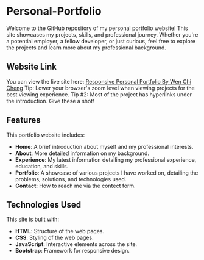 # Personal-Portfolio

Welcome to the GitHub repository of my personal portfolio website! This site showcases my projects, skills, and professional journey. 
Whether you're a potential employer, a fellow developer, or just curious, feel free to explore the projects and learn more about my professional background.

## Website Link

You can view the live site here: [Responsive Personal Portfolio By Wen Chi Cheng](https://wenchic2024.github.io/Personal-Portfolio/)
Tip: Lower your browser's zoom level when viewing projects for the best viewing experience.
Tip #2: Most of the project has hyperlinks under the introduction. Give these a shot!
## Features

This portfolio website includes:
- **Home**: A brief introduction about myself and my professional interests.
- **About**: More detailed information on my background.
- **Experience**: My latest information detailing my professional experience, education, and skills.
- **Portfolio**: A showcase of various projects I have worked on, detailing the problems, solutions, and technologies used.
- **Contact**: How to reach me via the contect form.

## Technologies Used

This site is built with:
- **HTML**: Structure of the web pages.
- **CSS**: Styling of the web pages.
- **JavaScript**: Interactive elements across the site.
- **Bootstrap**: Framework for responsive design.
